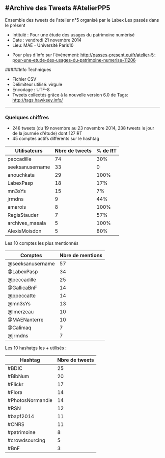 #Archive des Tweets #AtelierPP5
---
Ensemble des tweets de l'atelier n°5 organisé par le Labex Les passés dans le présent
- Intitulé : Pour une étude des usages du patrimoine numérisé
- Date : vendredi 21 novembre 2014
- Lieu: MAE - Université Paris10
+ Pour plus d'info sur l'évènement:
http://passes-present.eu/fr/atelier-5-pour-une-etude-des-usages-du-patrimoine-numerise-11206

#####Info Techniques
- Fichier CSV
- Délimiteur utilisé: virgule
- Encodage : UTF-8
- Tweets collectés grâce à la nouvelle version 6.0 de Tags: http://tags.hawksey.info/

-----
### Quelques chiffres

- 248 tweets (du 19 novembre au 23 novembre 2014, 238 tweets le jour de la journée d'étude) dont 127 RT
- 45 comptes actifs différents sur le hashtag

Utilisateurs | Nbre de tweets | % de RT
--- | --- | ---
peccadille|	74|	30%|
seeksanusername	|33	|0|
anouchkata|	29|	100%|
LabexPasp|	18|	17%|
mn3sYs|	15	|7%|
jrmdns|	9	|44%|
amarois	|8	|100%|
RegisStauder|	7|	57%|
archives_masala|	5|	100%|
AlexisMoisdon	|5|	80%|


Les 10 comptes les plus mentionnés


Comptes | Nbre de mentions |
--- | --- |
@seeksanusername|	57|
@LabexPasp|	34|
@peccadille	|25|
@GallicaBnF	|14|
@ppeccatte	|14|
@mn3sYs	|13|
@lmerzeau	|10|
@MAENanterre|	10|
@Calimaq	|7|
@jrmdns	|7|


Les 10 hashatgs les + utilisés :

Hashtag | Nbre de tweets |
--- | --- |
#BDIC|	25|
#BibNum	|20|
#Flickr	|17|
#Flora|	14|
#PhotosNormandie|	14|
#RSN	|12|
#bapf2014	|11|
#CNRS	|11|
#patrimoine|	8|
#crowdsourcing	|5|
#BnF|	3|

